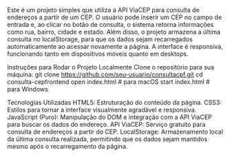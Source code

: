Este é um projeto  simples que utiliza a API ViaCEP para consulta de endereços a partir de um CEP. O usuário pode inserir um CEP no campo de entrada e, ao clicar no botão de consulta, o sistema retorna informações como rua, bairro, cidade e estado. Além disso, o projeto armazena a última consulta no localStorage, para que os dados sejam recarregados automaticamente ao acessar novamente a página. A interface é responsiva, funcionando tanto em dispositivos móveis quanto em desktops.

Instruções para Rodar o Projeto Localmente
Clone o repositório para sua máquina:
git clone https://github.com/seu-usuario/consultacpf.git
cd consulta-cepfrontend
open index.html  # para macOS
start index.html # para Windows

Tecnologias Utilizadas
HTML5: Estruturação do conteúdo da página.
CSS3: Estilos para tornar a interface visualmente agradável e responsiva.
JavaScript (Puro): Manipulação do DOM e integração com a API ViaCEP para buscar os dados do endereço.
API ViaCEP: Serviço gratuito para consulta de endereços a partir do CEP.
LocalStorage: Armazenamento local da última consulta realizada, permitindo que os dados sejam mantidos mesmo após o recarregamento da página.

